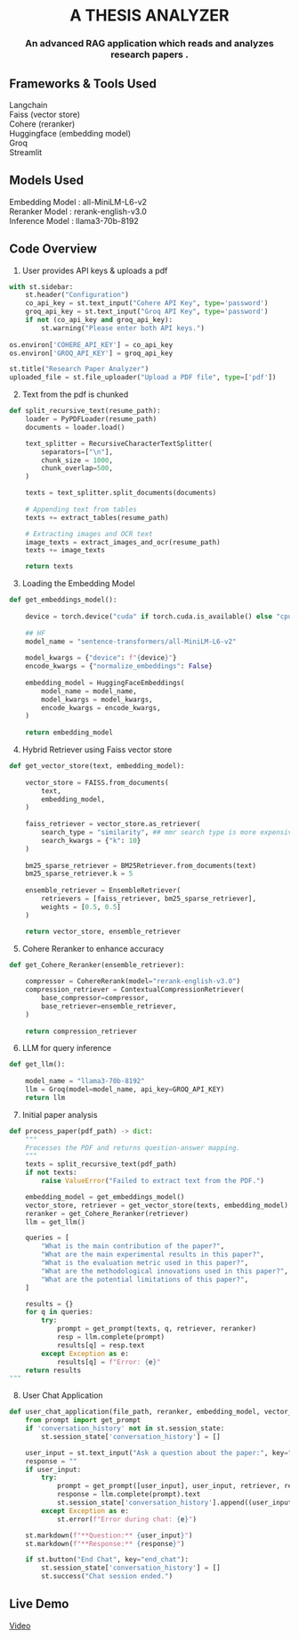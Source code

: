 <h1 align='center'> A THESIS ANALYZER  </h1>
<h3 align='center'> An advanced RAG application which reads and analyzes research papers .</h3>



## Frameworks & Tools Used
Langchain <br>
Faiss (vector store) <br>
Cohere (reranker) <br>
Huggingface (embedding model) <br>
Groq <br>
Streamlit <br>

## Models Used
Embedding Model : all-MiniLM-L6-v2 <br>
Reranker Model : rerank-english-v3.0 <br>
Inference Model : llama3-70b-8192

## Code Overview
1) User provides API keys & uploads a pdf

```python
with st.sidebar:
    st.header("Configuration")
    co_api_key = st.text_input("Cohere API Key", type='password')
    groq_api_key = st.text_input("Groq API Key", type='password')
    if not (co_api_key and groq_api_key):
        st.warning("Please enter both API keys.")
        
os.environ['COHERE_API_KEY'] = co_api_key
os.environ['GROQ_API_KEY'] = groq_api_key

st.title("Research Paper Analyzer")
uploaded_file = st.file_uploader("Upload a PDF file", type=['pdf'])
```

2) Text from the pdf is chunked

```python
def split_recursive_text(resume_path):
    loader = PyPDFLoader(resume_path)
    documents = loader.load()

    text_splitter = RecursiveCharacterTextSplitter(
        separators=["\n"],
        chunk_size = 1000,
        chunk_overlap=500,
    )

    texts = text_splitter.split_documents(documents)
    
    # Appending text from tables
    texts += extract_tables(resume_path)

    # Extracting images and OCR text
    image_texts = extract_images_and_ocr(resume_path)
    texts += image_texts

    return texts
```

3) Loading the Embedding Model

```python
def get_embeddings_model():
    
    device = torch.device("cuda" if torch.cuda.is_available() else "cpu")
    
    ## HF
    model_name = "sentence-transformers/all-MiniLM-L6-v2"
    
    model_kwargs = {"device": f"{device}"}
    encode_kwargs = {"normalize_embeddings": False}
    
    embedding_model = HuggingFaceEmbeddings(
        model_name = model_name,
        model_kwargs = model_kwargs,
        encode_kwargs = encode_kwargs,
    )
    
    return embedding_model
```

4) Hybrid Retriever using Faiss vector store

```python
def get_vector_store(text, embedding_model):
    
    vector_store = FAISS.from_documents(
        text,
        embedding_model,
    )
    
    faiss_retriever = vector_store.as_retriever(
        search_type = "similarity", ## mmr search type is more expensive : O(n) + O(k^2) vs O(n)
        search_kwargs = {"k": 10}
    )
    
    bm25_sparse_retriever = BM25Retriever.from_documents(text)
    bm25_sparse_retriever.k = 5
    
    ensemble_retriever = EnsembleRetriever(
        retrievers = [faiss_retriever, bm25_sparse_retriever],
        weights = [0.5, 0.5]
    )

    return vector_store, ensemble_retriever
```

5) Cohere Reranker to enhance accuracy

```python
def get_Cohere_Reranker(ensemble_retriever):
    
    compressor = CohereRerank(model="rerank-english-v3.0")
    compression_retriever = ContextualCompressionRetriever(
        base_compressor=compressor,
        base_retriever=ensemble_retriever,
    )
    
    return compression_retriever
```

6) LLM for query inference

```python
def get_llm():
    
    model_name = "llama3-70b-8192"
    llm = Groq(model=model_name, api_key=GROQ_API_KEY)
    return llm
```

7) Initial paper analysis

```python
def process_paper(pdf_path) -> dict:
    """
    Processes the PDF and returns question-answer mapping.
    """
    texts = split_recursive_text(pdf_path)
    if not texts:
        raise ValueError("Failed to extract text from the PDF.")

    embedding_model = get_embeddings_model()
    vector_store, retriever = get_vector_store(texts, embedding_model)
    reranker = get_Cohere_Reranker(retriever)
    llm = get_llm()

    queries = [
        "What is the main contribution of the paper?",
        "What are the main experimental results in this paper?",
        "What is the evaluation metric used in this paper?",
        "What are the methodological innovations used in this paper?",
        "What are the potential limitations of this paper?",
    ]

    results = {}
    for q in queries:
        try:
            prompt = get_prompt(texts, q, retriever, reranker)
            resp = llm.complete(prompt)
            results[q] = resp.text
        except Exception as e:
            results[q] = f"Error: {e}"
    return results
"""
```

8) User Chat Application

```python
def user_chat_application(file_path, reranker, embedding_model, vector_store, retriever, llm):
    from prompt import get_prompt
    if 'conversation_history' not in st.session_state:
        st.session_state['conversation_history'] = []

    user_input = st.text_input("Ask a question about the paper:", key="chat_input")
    response = ""
    if user_input:
        try:
            prompt = get_prompt([user_input], user_input, retriever, reranker)
            response = llm.complete(prompt).text
            st.session_state['conversation_history'].append((user_input, response))
        except Exception as e:
            st.error(f"Error during chat: {e}")

    st.markdown(f"**Question:** {user_input}")
    st.markdown(f"**Response:** {response}")

    if st.button("End Chat", key="end_chat"):
        st.session_state['conversation_history'] = []
        st.success("Chat session ended.")
```

## Live Demo
[Video](https://youtu.be/8qBiHGUsJgg)
